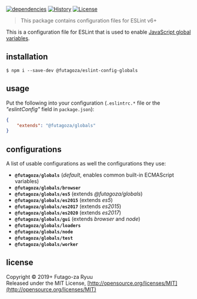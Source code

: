 [![dependencies](https://img.shields.io/david/futagoza/eslint-config-futagozaryuu.svg?path=packages/@futagoza/eslint-config-globals)](https://david-dm.org/futagoza/eslint-config-futagozaryuu?path=packages/@futagoza/eslint-config-globals)
[![History](https://img.shields.io/badge/history-CHANGELOG.md-orange.svg)](https://github.com/futagoza/eslint-config-futagozaryuu/blob/master/CHANGELOG.md)
[![License](https://img.shields.io/badge/license-mit-blue.svg)](https://opensource.org/licenses/MIT)

> This package contains configuration files for ESLint v6+<br>

This is a configuration file for ESLint that is used to enable [JavaScript global variables](https://github.com/sindresorhus/globals).

## installation

```console
$ npm i --save-dev @futagoza/eslint-config-globals
```

## usage

Put the following into your configuration (`.eslintrc.*` file or the _"eslintConfig"_ field in `package.json`):

```json
{
    "extends": "@futagoza/globals"
}
```

## configurations

A list of usable configurations as well the configurations they use:

- __`@futagoza/globals`__ (_default_, enables common built-in ECMAScript variables)
- __`@futagoza/globals/browser`__
- __`@futagoza/globals/es5`__ (extends _@futagoza/globals_)
- __`@futagoza/globals/es2015`__ (extends _es5_)
- __`@futagoza/globals/es2017`__ (extends _es2015_)
- __`@futagoza/globals/es2020`__ (extends _es2017_)
- __`@futagoza/globals/gui`__ (extends _browser_ and _node_)
- __`@futagoza/globals/loaders`__
- __`@futagoza/globals/node`__
- __`@futagoza/globals/test`__
- __`@futagoza/globals/worker`__

## license

Copyright © 2019+ Futago-za Ryuu<br>
Released under the MIT License, [http://opensource.org/licenses/MIT](http://opensource.org/licenses/MIT)
